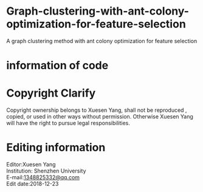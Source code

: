 # Graph-clustering-with-ant-colony-optimization-for-feature-selection
A graph clustering method with ant colony optimization for feature selection

# information of code 


# Copyright Clarify    
Copyright ownership belongs to Xuesen Yang, shall not be reproduced , copied, or used in other ways without permission. Otherwise Xuesen Yang will have the right to pursue legal responsibilities.    
# Editing information      
Editor:Xuesen Yang              
Institution: Shenzhen University             
E-mail:1348825332@qq.com            
Edit date:2018-12-23      

